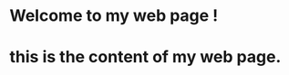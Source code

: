 <!DOCTYPE html>
<html>
<head>
<title> MY WEB PAGE</title>
<meta charset="UTF-8">
<link rel="stylesheet"href="style.css:>
<script src="script.js"></script>
</head>
  
<body>
<h1>Welcome to my web page !<h1>
  
<p>this is the content of my web page.</p>
</body>
</html>
